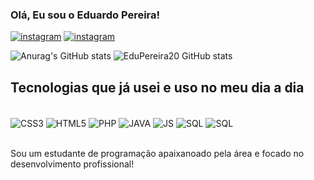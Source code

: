 ### Olá, Eu sou o Eduardo Pereira!



[![instagram](https://img.shields.io/badge/Instagram-E4405F?style=for-the-badge&logo=instagram&logoColor=white)](https://www.instagram.com/eduardo.pereiradv?igsh=anFyMnJ0OWdoMGg3)
[![instagram](https://img.shields.io/badge/WhatsApp-25D366?style=for-the-badge&logo=whatsapp&logoColor=white)](https://wa.me/5561981009639?text=Oi%2C%20tudo%20bem%3F)

![Anurag's GitHub stats](https://github-readme-stats.vercel.app/api?username=EduPereira20&show_icons=true&theme=radical)
![EduPereira20 GitHub stats](https://github-readme-stats.vercel.app/api/top-langs/?username=EduPereira20&layout=compact&theme=radical)




## Tecnologias que já usei e uso no meu dia a dia

<div style"display: inline_block"><br/>
<img align="center" alt="CSS3" src="https://img.shields.io/badge/CSS3-1572B6?style=for-the-badge&logo=css3&logoColor=white"/>
<img align="center" alt="HTML5" src="https://img.shields.io/badge/HTML5-E34F26?style=for-the-badge&logo=html5&logoColor=white"/>
<img align="center" alt="PHP" src="https://img.shields.io/badge/PHP-777BB4?style=for-the-badge&logo=php&logoColor=white"/>
<img align="center" alt="JAVA" src="https://img.shields.io/badge/Java-ED8B00?style=for-the-badge&logo=openjdk&logoColor=white"/>
<img align="center" alt="JS" src="https://img.shields.io/badge/JavaScript-323330?style=for-the-badge&logo=javascript&logoColor=F7DF1E"/>
<img align="center" alt="SQL" src="https://img.shields.io/badge/MySQL-005C84?style=for-the-badge&logo=mysql&logoColor=white"/>
<img align="center" alt="SQL" src="https://img.shields.io/badge/Python-3776AB?style=for-the-badge&logo=python&logoColor=white"/>

</div> <br/>

Sou um estudante de programação apaixanoado pela área e focado no desenvolvimento profissional!




